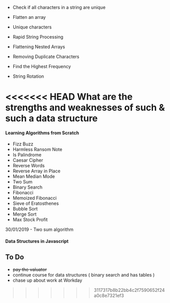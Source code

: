 - Check if all characters in a string are unique
- Flatten an array


- Unique characters
- Rapid String Processing
- Flattening Nested Arrays
- Removing Duplicate Characters
- Find the Highest Frequency
- String Rotation

<<<<<<< HEAD
What are the strengths and weaknesses of such & such a data structure
=======





#### Learning Algorithms from Scratch

- Fizz Buzz
- Harmless Ransom Note
- Is Palindrome
- Caesar Cipher
- Reverse Words
- Reverse Array in Place
- Mean Median Mode
- Two Sum
- Binary Search
- Fibonacci
- Memoized Fibonacci
- Sieve of Eratosthenes
- Bubble Sort
- Merge Sort
- Max Stock Profit



30/01/2019 - Two sum algorithm


#### Data Structures in Javascript




## To Do
- <del>pay the valuator</del>
- continue course for data structures ( binary search and has tables ) 
- chase up about work at Workday 
>>>>>>> 3117317b8b22bb4c2f7590652f24a0c8e7321ef3
